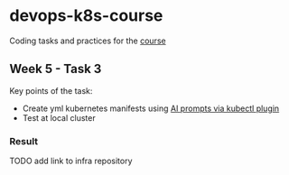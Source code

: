 # devops-k8s-course

Coding tasks and practices for the [course](https://prometheus.org.ua/prometheus-plus/devops_and_kubernetes/)

## Week 5 - Task 3

Key points of the task:
- Create yml kubernetes manifests using [AI prompts via kubectl plugin](https://github.com/sozercan/kubectl-ai)
- Test at local cluster

### Result

TODO add link to infra repository
